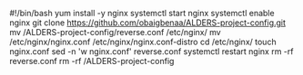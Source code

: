#!/bin/bash
yum install -y nginx
systemctl start nginx
systemctl enable nginx
git clone https://github.com/obaigbenaa/ALDERS-project-config.git
mv /ALDERS-project-config/reverse.conf /etc/nginx/
mv /etc/nginx/nginx.conf /etc/nginx/nginx.conf-distro
cd /etc/nginx/
touch nginx.conf
sed -n 'w nginx.conf' reverse.conf
systemctl restart nginx
rm -rf reverse.conf
rm -rf /ALDERS-project-config